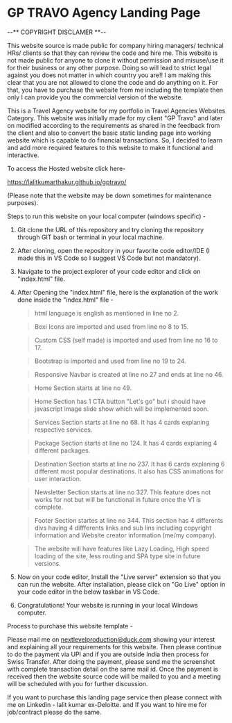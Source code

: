 # GP TRAVO Agency Landing Page

--** COPYRIGHT DISCLAMER **--

This website source is made public for company hiring managers/ technical HRs/ clients so that they can review the code and hire me. This website is not made public for anyone to clone it without permission and misuse/use it for their business or any other purpose. Doing so will lead to strict legal against you does not matter in which country you are!! I am making this clear that you are not allowed to clone the code and do anything on it. For that, you have to purchase the website from me including the template then only I can provide you the commercial version of the website.

This is a Travel Agency website for my portfolio in Travel Agencies Websites Category. This website was initially made for my client "GP Travo" and later on modified according to the requirements as shared in the feedback from the client and also to convert the basic static landing page into working website which is capable to do financial transactions. So, I decided to learn and add more required features to this website to make it functional and interactive.

To access the Hosted website click here-

https://lalitkumarthakur.github.io/gptravo/

(Please note that the website may be down sometimes for maintenance purposes).

Steps to run this website on your local computer (windows specific) -

1. Git clone the URL of this repository and try cloning the repository through GIT bash or terminal in your local machine.

2. After cloning, open the repository in your favorite code editor/IDE (I made this in VS Code so I suggest VS Code but not mandatory).

3. Navigate to the project explorer of your code editor and click on "index.html" file.

4. After Opening the "index.html" file, here is the explanation of the work done inside the "index.html" file -

   > html language is english as mentioned in line no 2.

   > Boxi Icons are imported and used from line no 8 to 15.

   > Custom CSS (self made) is imported and used from line no 16 to 17.

   > Bootstrap is imported and used from line no 19 to 24.

   > Responsive Navbar is created at line no 27 and ends at line no 46.

   > Home Section starts at line no 49.

   > Home Section has 1 CTA button "Let's go" but i should have javascript image slide show which will be implemented soon.

   > Services Section starts at line no 68. It has 4 cards explaning respective services.

   > Package Section starts at line no 124. It has 4 cards explaning 4 different packages.

   > Destination Section starts at line no 237. It has 6 cards explaning 6 different most popular destinations. It also has CSS animations for user interaction.

   > Newsletter Section starts at line no 327. This feature does not works for not but will be functional in future once the V1 is complete.

   > Footer Section startes at line no 344. This section has 4 differents divs having 4 diffferents links and sub lins including copyright information and Website creator information (me/my company).

   > The website will have features like Lazy Loading, High speed loading of the site, less routing and SPA type site in future versions.

5. Now on your code editor, Install the "Live server" extension so that you can run the website. After installation, please click on "Go Live" option in your code editor in the below taskbar in VS Code.

6. Congratulations! Your website is running in your local Windows computer.

Process to purchase this website template -

Please mail me on nextlevelproduction@duck.com showing your interest and explaining all your requirements for this website. Then please continue to do the payment via UPI and if you are outside India then process for Swiss Transfer. After doing the payment, please send me the screenshot with complete transaction detail on the same mail id. Once the payment is received then the website source code will be mailed to you and a meeting will be scheduled with you for further discussion.

If you want to purchase this landing page service then please connect with me on Linkedin - lalit kumar ex-Deloitte.
and If you want to hire me for job/contract please do the same.
